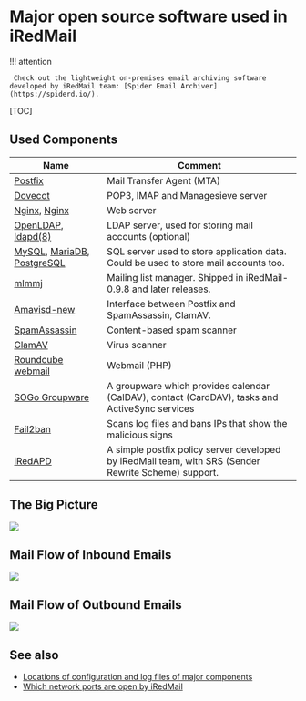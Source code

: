 # Major open source software used in iRedMail

!!! attention

	 Check out the lightweight on-premises email archiving software developed by iRedMail team: [Spider Email Archiver](https://spiderd.io/).

[TOC]

## Used Components

Name | Comment
--- |---
[Postfix](http://www.postfix.org) | Mail Transfer Agent (MTA)
[Dovecot](http://www.dovecot.org) | POP3, IMAP and Managesieve server
[Nginx](http://www.nginx.org), [Nginx](http://nginx.org) | Web server
[OpenLDAP](http://www.openldap.org), [ldapd(8)](http://www.openbsd.org/cgi-bin/man.cgi/OpenBSD-current/man8/ldapd.8?query=ldapd&arch=i386) | LDAP server, used for storing mail accounts (optional)
[MySQL](http://www.mysql.com), [MariaDB](https://mariadb.org), [PostgreSQL](http://www.postgresql.org) | SQL server used to store application data. Could be used to store mail accounts too.
[mlmmj](http://mlmmj.org) | Mailing list manager. Shipped in iRedMail-0.9.8 and later releases.
[Amavisd-new](http://www.amavis.org) | Interface between Postfix and SpamAssassin, ClamAV.
[SpamAssassin](http://spamassassin.apache.org) | Content-based spam scanner
[ClamAV](http://www.clamav.net/) | Virus scanner
[Roundcube webmail](http://roundcube.net) | Webmail (PHP)
[SOGo Groupware](http://sogo.nu) | A groupware which provides calendar (CalDAV), contact (CardDAV), tasks and ActiveSync services
[Fail2ban](http://www.fail2ban.org) | Scans log files and bans IPs that show the malicious signs
[iRedAPD](https://github.com/iredmail/iRedAPD/) | A simple postfix policy server developed by iRedMail team, with SRS (Sender Rewrite Scheme) support.

## The Big Picture

![](./images/big.picture.png)

## Mail Flow of Inbound Emails

![](./images/flow.inbound.png)

## Mail Flow of Outbound Emails

![](./images/flow.outbound.png)

## See also

* [Locations of configuration and log files of major components](./file.locations.html)
* [Which network ports are open by iRedMail](./network.ports.html)
